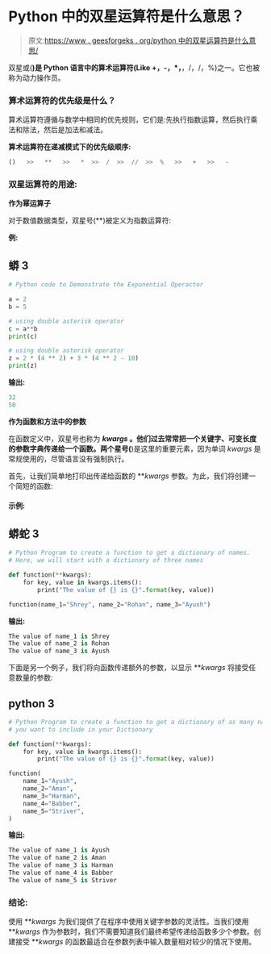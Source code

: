 # Python 中的双星运算符是什么意思？

> 原文:[https://www . geesforgeks . org/python 中的双星运算符是什么意思/](https://www.geeksforgeeks.org/what-does-the-double-star-operator-mean-in-python/)

双星或(**)是 Python 语言中的算术运算符(Like +，-，*，**，/，/，%)之一。它也被称为动力操作员。

### **算术运算符的优先级是什么？**

算术运算符遵循与数学中相同的优先规则，它们是:先执行指数运算，然后执行乘法和除法，然后是加法和减法。

**算术运算符在递减模式下的优先级顺序:**

```py
()   >>   **   >>   *  >>  /  >>  //  >>  %   >>   +   >>   -

```

### 双星运算符的用途:

**作为幂运算子**

对于数值数据类型，双星号(**)被定义为指数运算符:

**例:**

## 蟒 3

```py
# Python code to Demonstrate the Exponential Operactor

a = 2
b = 5

# using double asterisk operator
c = a**b
print(c)

# using double asterisk operator
z = 2 * (4 ** 2) + 3 * (4 ** 2 - 10)
print(z)
```

**输出:**

```py
32
50
```

**作为函数和方法中的参数**

在函数定义中，双星号也称为 ***kwargs* 。他们过去常常把一个关键字、可变长度的参数字典传递给一个函数。两个星号(**)是这里的重要元素，因为单词 *kwargs* 是常规使用的，尽管语言没有强制执行。

首先，让我们简单地打印出传递给函数的 ***kwargs* 参数。为此，我们将创建一个简短的函数:

#### 示例:

## 蟒蛇 3

```py
# Python Program to create a function to get a dictionary of names.
# Here, we will start with a dictionary of three names

def function(**kwargs):
    for key, value in kwargs.items():
        print("The value of {} is {}".format(key, value))

function(name_1="Shrey", name_2="Rohan", name_3="Ayush")
```

**输出:**

```py
The value of name_1 is Shrey
The value of name_2 is Rohan
The value of name_3 is Ayush
```

下面是另一个例子，我们将向函数传递额外的参数，以显示 ***kwargs* 将接受任意数量的参数:

## python 3

```py
# Python Program to create a function to get a dictionary of as many names
# you want to include in your Dictionary

def function(**kwargs):
    for key, value in kwargs.items():
        print("The value of {} is {}".format(key, value))

function(
    name_1="Ayush",
    name_2="Aman",
    name_3="Harman",
    name_4="Babber",
    name_5="Striver",
)
```

**输出:**

```py
The value of name_1 is Ayush
The value of name_2 is Aman
The value of name_3 is Harman
The value of name_4 is Babber
The value of name_5 is Striver
```

### 结论:

使用 ***kwargs* 为我们提供了在程序中使用关键字参数的灵活性。当我们使用 ***kwargs* 作为参数时，我们不需要知道我们最终希望传递给函数多少个参数。创建接受 ***kwargs* 的函数最适合在参数列表中输入数量相对较少的情况下使用。